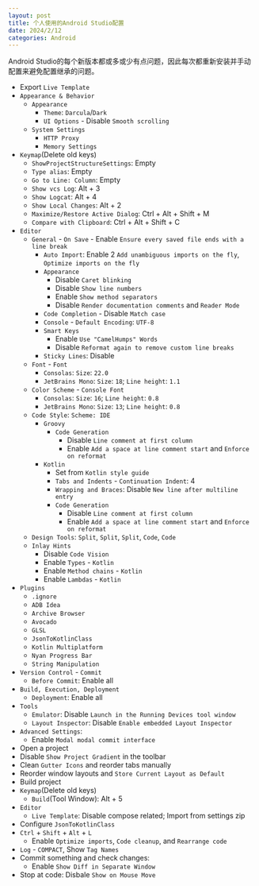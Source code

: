 ```yaml
---
layout: post
title: 个人使用的Android Studio配置
date: 2024/2/12
categories: Android
---
```


Android Studio的每个新版本都或多或少有点问题，因此每次都重新安装并手动配置来避免配置继承的问题。

<!--more-->

- Export `Live Template`
- `Appearance & Behavior`
  - `Appearance`
    - `Theme`: `Darcula`/`Dark`
    - `UI Options` - Disable `Smooth scrolling`
  - `System Settings`
    - `HTTP Proxy`
    - `Memory Settings`
- `Keymap`(Delete old keys)
  - `ShowProjectStructureSettings`: Empty
  - `Type alias`: Empty
  - `Go to Line: Column`: Empty
  - `Show vcs Log`: Alt + 3
  - `Show Logcat`: Alt + 4
  - `Show Local Changes`: Alt + 2
  - `Maximize/Restore Active Dialog`: Ctrl + Alt + Shift + M
  - `Compare with Clipboard`: Ctrl + Alt + Shift + C
- `Editor`
  - `General` - `On Save` - Enable `Ensure every saved file ends with a line break`
    - `Auto Import`: Enable 2 `Add unambiguous imports on the fly`, `Optimize imports on the fly`
    - `Appearance`
      - Disable `Caret blinking`
      - Disable `Show line numbers`
      - Enable `Show method separators`
      - Disable `Render documentation comments` and `Reader Mode`
    - `Code Completion` - Disable `Match case`
    - `Console` - `Default Encoding`: `UTF-8`
    - `Smart Keys`
      - Enable `Use "CamelHumps" Words`
      - Disable `Reformat again to remove custom line breaks`
    - `Sticky Lines`: Disable
  - `Font` - `Font`
    - `Consolas`: `Size`: `22.0`
    - `JetBrains Mono`: `Size`: `18`; `Line height`: `1.1`
  - `Color Scheme` - `Console Font`
    - `Consolas`: `Size`: `16`; `Line height`: `0.8`
    - `JetBrains Mono`: `Size`: `13`; `Line height`: `0.8`
  - `Code Style`: `Scheme: IDE`
    - `Groovy`
      - `Code Generation`
        - Disable `Line comment at first column`
        - Enable `Add a space at line comment start` and `Enforce on reformat`
    - `Kotlin`
      - Set from `Kotlin style guide`
      - `Tabs and Indents` - `Continuation Indent`: 4
      - `Wrapping and Braces`: Disable `New line after multiline entry`
      - `Code Generation`
        - Disable `Line comment at first column`
        - Enable `Add a space at line comment start` and `Enforce on reformat`
  - `Design Tools`: `Split`, `Split`, `Split`, `Code`, `Code`
  - `Inlay Hints`
    - Disable `Code Vision`
    - Enable `Types` - `Kotlin`
    - Enable `Method chains` - `Kotlin`
    - Enable `Lambdas` - `Kotlin`
- `Plugins`
  - `.ignore`
  - `ADB Idea`
  - `Archive Browser`
  - `Avocado`
  - `GLSL`
  - `JsonToKotlinClass`
  - `Kotlin Multiplatform`
  - `Nyan Progress Bar`
  - `String Manipulation`
- `Version Control` - `Commit`
  - `Before Commit`: Enable all
- `Build, Execution, Deployment`
  - `Deployment`: Enable all
- `Tools`
  - `Emulator`: Disable `Launch in the Running Devices tool window`
  - `Layout Inspector`: Disable `Enable embedded Layout Inspector`
- `Advanced Settings`:
  - Enable `Modal modal commit interface`
- Open a project
- Disable `Show Project Gradient` in the toolbar
- Clean `Gutter Icons` and reorder tabs manually
- Reorder window layouts and `Store Current Layout as Default`
- Build project
- `Keymap`(Delete old keys)
  - `Build`(Tool Window): Alt + 5
- `Editor`
  - `Live Template`: Disable compose related; Import from settings zip
- Configure `JsonToKotlinClass`
- `Ctrl` + `Shift` + `Alt` + `L`
  - Enable `Optimize imports`, `Code cleanup`, and `Rearrange code`
- `Log` - `COMPACT`, Show `Tag Names`
- Commit something and check changes:
  - Enable `Show Diff in Separate Window`
- Stop at code: Disbale `Show on Mouse Move`
